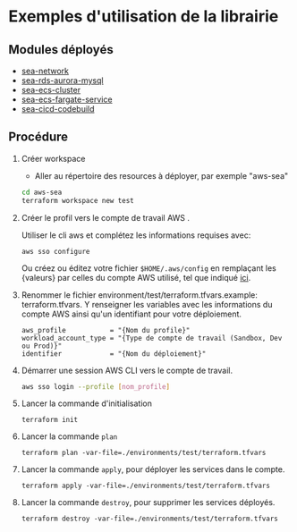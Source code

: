 # Exemples d'utilisation de la librairie

## Modules déployés

* [sea-network](../aws/sea-network/README.md)
* [sea-rds-aurora-mysql](../aws/sea-rds-aurora-mysql/README.md)
* [sea-ecs-cluster](../aws/sea-ecs-cluster/README.md)
* [sea-ecs-fargate-service](../aws/sea-ecs-fargate-service/README.md)
* [sea-cicd-codebuild](../aws/sea-cicd-codebuild/README.md)

## Procédure

1. Créer workspace
   - Aller au répertoire des resources à déployer, par exemple "aws-sea"

    ```bash
    cd aws-sea
    terraform workspace new test
    ```

2. Créer le profil vers le compte de travail AWS .

    Utiliser le cli aws et complétez les informations requises avec:
    ```
    aws sso configure
    ```

    Ou créez ou éditez votre fichier `$HOME/.aws/config` en remplaçant les {valeurs} par celles du compte AWS utilisé, tel que indiqué [ici](../README.md#utiliser-la-connexion-au-compte-aws-via-un-profil-de-connexion-du-client-aws).

3. Renommer le fichier environment/test/terraform.tfvars.example: terraform.tfvars. Y renseigner les variables avec les informations du compte AWS ainsi qu'un identifiant pour votre déploiement.
    ```
    aws_profile           = "{Nom du profile}"
    workload_account_type = "{Type de compte de travail (Sandbox, Dev ou Prod)}"
    identifier            = "{Nom du déploiement}"
    ```

4. Démarrer une session AWS CLI vers le compte de travail. 
    ```bash
    aws sso login --profile [nom_profile]
    ```

5. Lancer la commande d'initialisation 
    ```
    terraform init
    ```

6. Lancer la commande `plan` 
    ```
    terraform plan -var-file=./environments/test/terraform.tfvars
    ```

7. Lancer la commande `apply`, pour déployer les services dans le compte.
    ```
    terraform apply -var-file=./environments/test/terraform.tfvars
    ```

8. Lancer la commande `destroy`, pour supprimer les services déployés.
    ```
    terraform destroy -var-file=./environments/test/terraform.tfvars
    ```